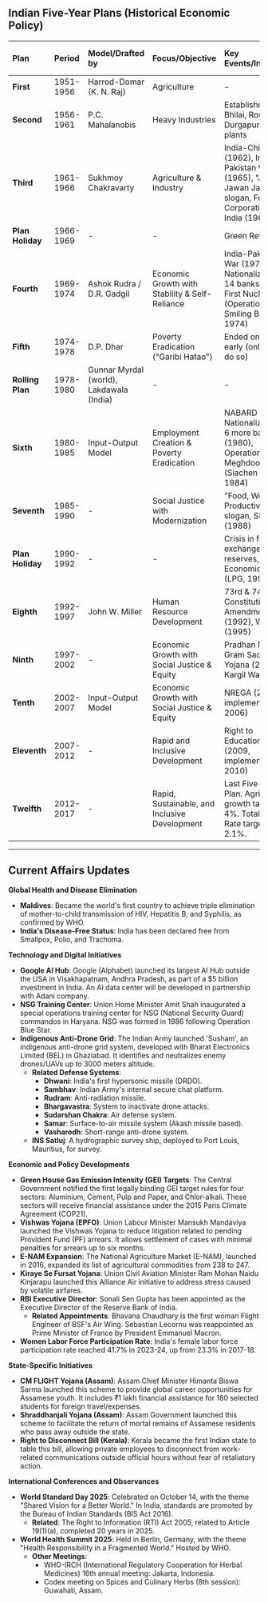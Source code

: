 ## Indian Five-Year Plans (Historical Economic Policy)

| Plan | Period | Model/Drafted by | Focus/Objective | Key Events/Initiatives | Growth Target (%) | Growth Achieved (%) |
| :--- | :--- | :--- | :--- | :--- | :---: | :---: |
| **First** | 1951-1956 | Harrod-Domar (K. N. Raj) | Agriculture | - | 2.1 | 3.6 |
| **Second** | 1956-1961 | P.C. Mahalanobis | Heavy Industries | Establishment of Bhilai, Rourkela, Durgapur steel plants | 4.5 | 4.27 |
| **Third** | 1961-1966 | Sukhmoy Chakravarty | Agriculture & Industry | India-China War (1962), India-Pakistan War (1965), "Jai Jawan Jai Kisan" slogan, Food Corporation of India (1965) | - | Failure |
| **Plan Holiday** | 1966-1969 | - | - | Green Revolution | - | - |
| **Fourth** | 1969-1974 | Ashok Rudra / D.R. Gadgil | Economic Growth with Stability & Self-Reliance | India-Pakistan War (1971), Nationalization of 14 banks (1969), First Nuclear Test (Operation Smiling Buddha, 1974) | 5.5-5.7 | 3.3 |
| **Fifth** | 1974-1978 | D.P. Dhar | Poverty Eradication ("Garibi Hatao") | Ended one year early (only plan to do so) | 4.4 | 4.8 |
| **Rolling Plan** | 1978-1980 | Gunnar Myrdal (world), Lakdawala (India) | - | - | - | - |
| **Sixth** | 1980-1985 | Input-Output Model | Employment Creation & Poverty Eradication | NABARD (1982), Nationalization of 6 more banks (1980), Operation Meghdoot (Siachen capture, 1984) | - | - |
| **Seventh** | 1985-1990 | - | Social Justice with Modernization | "Food, Work, and Productivity" slogan, SEBI (1988) | 5 | 6 |
| **Plan Holiday** | 1990-1992 | - | - | Crisis in foreign exchange reserves, New Economic Policy (LPG, 1991) | - | - |
| **Eighth** | 1992-1997 | John W. Miller | Human Resource Development | 73rd & 74th Constitutional Amendments (1992), WTO (1995) | - | - |
| **Ninth** | 1997-2002 | - | Economic Growth with Social Justice & Equity | Pradhan Mantri Gram Sadak Yojana (2000), Kargil War | - | - |
| **Tenth** | 2002-2007 | Input-Output Model | Economic Growth with Social Justice & Equity | NREGA (2005, implemented 2006) | - | 7.6 (highest till then) |
| **Eleventh** | 2007-2012 | - | Rapid and Inclusive Development | Right to Education Act (2009, implemented 2010) | 9 (reduced to 8.1) | 8 (highest ever) |
| **Twelfth** | 2012-2017 | - | Rapid, Sustainable, and Inclusive Development | Last Five-Year Plan. Agricultural growth target: 4%. Total Fertility Rate target: 2.1%. | 8 | 6.7-6.9 |

---

## Current Affairs Updates

**Global Health and Disease Elimination**
*   **Maldives**: Became the world's first country to achieve triple elimination of mother-to-child transmission of HIV, Hepatitis B, and Syphilis, as confirmed by WHO.
*   **India's Disease-Free Status**: India has been declared free from Smallpox, Polio, and Trachoma.

**Technology and Digital Initiatives**
*   **Google AI Hub**: Google (Alphabet) launched its largest AI Hub outside the USA in Visakhapatnam, Andhra Pradesh, as part of a $5 billion investment in India. An AI data center will be developed in partnership with Adani company.
*   **NSG Training Center**: Union Home Minister Amit Shah inaugurated a special operations training center for NSG (National Security Guard) commandos in Haryana. NSG was formed in 1986 following Operation Blue Star.
*   **Indigenous Anti-Drone Grid**: The Indian Army launched 'Susham', an indigenous anti-drone grid system, developed with Bharat Electronics Limited (BEL) in Ghaziabad. It identifies and neutralizes enemy drones/UAVs up to 3000 meters altitude.
    *   **Related Defense Systems**:
        *   **Dhwani**: India's first hypersonic missile (DRDO).
        *   **Sambhav**: Indian Army's internal secure chat platform.
        *   **Rudram**: Anti-radiation missile.
        *   **Bhargavastra**: System to inactivate drone attacks.
        *   **Sudarshan Chakra**: Air defense system.
        *   **Samar**: Surface-to-air missile system (Akash missile based).
        *   **Vasharodh**: Short-range anti-drone system.
    *   **INS Satluj**: A hydrographic survey ship, deployed to Port Louis, Mauritius, for survey.

**Economic and Policy Developments**
*   **Green House Gas Emission Intensity (GEI) Targets**: The Central Government notified the first legally binding GEI target rules for four sectors: Aluminium, Cement, Pulp and Paper, and Chlor-alkali. These sectors will receive financial assistance under the 2015 Paris Climate Agreement (COP21).
*   **Vishwas Yojana (EPFO)**: Union Labour Minister Mansukh Mandaviya launched the Vishwas Yojana to reduce litigation related to pending Provident Fund (PF) arrears. It allows settlement of cases with minimal penalties for arrears up to six months.
*   **E-NAM Expansion**: The National Agriculture Market (E-NAM), launched in 2016, expanded its list of agricultural commodities from 238 to 247.
*   **Kiraye Se Fursat Yojana**: Union Civil Aviation Minister Ram Mohan Naidu Kinjarapu launched this Alliance Air initiative to address stress caused by volatile airfares.
*   **RBI Executive Director**: Sonali Sen Gupta has been appointed as the Executive Director of the Reserve Bank of India.
    *   **Related Appointments**: Bhavana Chaudhary is the first woman Flight Engineer of BSF's Air Wing. Sebastian Lecornu was reappointed as Prime Minister of France by President Emmanuel Macron.
*   **Women Labor Force Participation Rate**: India's female labor force participation rate reached 41.7% in 2023-24, up from 23.3% in 2017-18.

**State-Specific Initiatives**
*   **CM FLIGHT Yojana (Assam)**: Assam Chief Minister Himanta Biswa Sarma launched this scheme to provide global career opportunities for Assamese youth. It includes ₹1 lakh financial assistance for 180 selected students for foreign travel/expenses.
*   **Shraddhanjali Yojana (Assam)**: Assam Government launched this scheme to facilitate the return of mortal remains of Assamese residents who pass away outside the state.
*   **Right to Disconnect Bill (Kerala)**: Kerala became the first Indian state to table this bill, allowing private employees to disconnect from work-related communications outside official hours without fear of retaliatory action.

**International Conferences and Observances**
*   **World Standard Day 2025**: Celebrated on October 14, with the theme "Shared Vision for a Better World." In India, standards are promoted by the Bureau of Indian Standards (BIS Act 2016).
    *   **Related**: The Right to Information (RTI) Act 2005, related to Article 19(1)(a), completed 20 years in 2025.
*   **World Health Summit 2025**: Held in Berlin, Germany, with the theme "Health Responsibility in a Fragmented World." Hosted by WHO.
    *   **Other Meetings**:
        *   WHO-IRCH (International Regulatory Cooperation for Herbal Medicines) 16th annual meeting: Jakarta, Indonesia.
        *   Codex meeting on Spices and Culinary Herbs (8th session): Guwahati, Assam.
